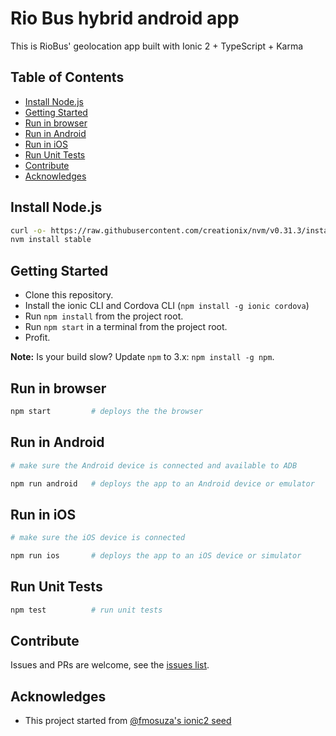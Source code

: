 # Rio Bus hybrid android app

This is RioBus' geolocation app built with Ionic 2 + TypeScript + Karma

## Table of Contents
 - [Install Node.js](#install-nodejs)
 - [Getting Started](#getting-started)
 - [Run in browser](#run-in-browser)
 - [Run in Android](#run-in-android)
 - [Run in iOS](#run-in-ios)
 - [Run Unit Tests](#run-unit-tests)
 - [Contribute](#contribute)
 - [Acknowledges](#acknowledges)

## Install Node.js
```bash
curl -o- https://raw.githubusercontent.com/creationix/nvm/v0.31.3/install.sh | bash # Mac or linux, follow the instructions
nvm install stable
```

## Getting Started

* Clone this repository.
* Install the ionic CLI and Cordova CLI (`npm install -g ionic cordova`)
* Run `npm install` from the project root.
* Run `npm start` in a terminal from the project root.
* Profit.

**Note:** Is your build slow? Update `npm` to 3.x: `npm install -g npm`.

## Run in browser
```bash
npm start         # deploys the the browser
```

## Run in Android
```bash
# make sure the Android device is connected and available to ADB

npm run android   # deploys the app to an Android device or emulator
```

## Run in iOS
```bash
# make sure the iOS device is connected

npm run ios       # deploys the app to an iOS device or simulator
```

## Run Unit Tests
```bash
npm test          # run unit tests
```

## Contribute
Issues and PRs are welcome, see the [issues list](https://github.com/riobus/ionic/issues).

## Acknowledges

* This project started from [@fmosuza's ionic2 seed](https://github.com/fmsouza/ionic2-seed)
